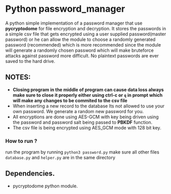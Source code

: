 # Python password_manager
A python simple implementation of a password manager that use **pycryptodome** for file encryption and decryption. It stores the passwords in a simple csv file that gets encrypted using a user supplied password(master password) or he can allow the module to choose a randomly generated password (recommended) which is more recommended since the module will generate a randomly chosen password which will make bruteforce attacks against password more difficult. No plaintext passwords are ever saved to the hard drive.

## NOTES:

- **Closing program in the middle of program can cause data loss always make sure to close it properly either using ctrl-c or `q` in prompt
 which will make any changes to be commited to the csv file**
- When inserting a new record to the database Its not allowed to use your own password. We generate a random new password for you.
- All encryptions are done using AES-GCM with key being driven using the password and password salt being passed to **PBKDF** function.
- The csv file is being encrypted using AES_GCM mode with 128 bit key.

### How to run ?
run the program by running ```python3 password.py``` make sure all other files ```database.py``` and ```helper.py``` are in the same directory 

## Dependencies.

-  pycryptodome python module.
